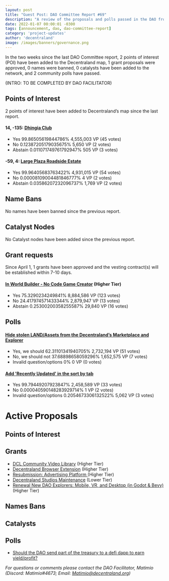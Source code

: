 ```yaml
---
layout: post
title: "Guest Post: DAO Committee Report #69"
description: "A review of the proposals and polls passed in the DAO from April 1 through April 15".
date: 2022-01-07 00:00:01 -0300
tags: [announcement, dao, dao-committee-report]
category: 'project-updates'
author: 'decentraland'
image: /images/banners/governance.png
---
```


In the two weeks since the last DAO Committee report, 2 points of interest (POI) have been added to the Decentraland map, 1 grant proposals were approved, 0 names were banned, 0 catalysts have been added to the network, and 2 community polls have passed.

(INTRO: TO BE COMPLETED BY DAO FACILITATOR)

## Points of Interest
2 points of interest have been added to Decentraland’s map since the last report.


#### 14, -135: [Dhingia Club](https://governance.decentraland.org/proposal/?id=43d02ccb-730f-48f1-ad10-8742b0749f88)

* Yes 99.86505619844786% 4,555,003 VP (45 votes)
* No 0.12387205179035675% 5,650 VP (2 votes)
* Abstain 0.011071749761792947% 505 VP (3 votes)


#### -59, 4: [Large Plaza Roadside Estate](https://governance.decentraland.org/proposal/?id=10f97412-6c77-4c34-83cd-db8e3fa77fcb)

* Yes 99.96405683763422% 4,931,015 VP (54 votes)
* No 0.00008109004481846777% 4 VP (2 votes)
* Abstain 0.03586207232096737% 1,769 VP (2 votes)


## Name Bans

No names have been banned since the previous report.

## Catalyst Nodes
No Catalyst nodes have been added since the previous report.


## Grant requests
Since April 1, 1 grants have been approved and the vesting contract(s) will be established within 7-10 days.


#### [In World Builder - No Code Game Creator](https://governance.decentraland.org/proposal/?id=bf3c236b-ebcf-4e79-a3c2-26ddbfdb30eb) (Higher Tier)

* Yes 75.3290234249841% 8,884,586 VP (123 votes)
* No 24.417974571433344% 2,879,947 VP (13 votes)
* Abstain 0.25300200358255587% 29,840 VP (16 votes)


## Polls

#### [Hide stolen LAND/Assets from the Decentraland’s Marketplace and Explorer](https://governance.decentraland.org/proposal/?id=052380ff-1dd7-4354-abc2-725adc2cba1b)

* Yes, we should 62.31101341940705% 2,732,194 VP (51 votes)
* No, we should not 37.68898658059296% 1,652,575 VP (7 votes)
* Invalid question/options 0% 0 VP (0 votes)


#### [Add &#39;Recently Updated&#39; in the sort by tab](https://governance.decentraland.org/proposal/?id=e8fcab52-9b17-43a6-b521-871aefd00b98)

* Yes 99.79449207923847% 2,458,589 VP (33 votes)
* No 0.000040590148283929714% 1 VP (2 votes)
* Invalid question/options 0.2054673306132522% 5,062 VP (3 votes)



# Active Proposals

## Points of Interest


## Grants

* [DCL Community Video Library](https://governance.decentraland.org/proposal/?id=cacb1ce3-b5e9-4133-901a-cb787f43871f) (Higher Tier)
* [Decentraland Browser Extension](https://governance.decentraland.org/proposal/?id=4f43637f-0e54-4609-985e-c7c2cc1e9b7a) (Higher Tier)
* [ Resubmission:  Advertising Platform ](https://governance.decentraland.org/proposal/?id=aa604b52-d53a-4d00-be41-2a492682641a) (Higher Tier)
* [Decentraland Studios Maintenance](https://governance.decentraland.org/proposal/?id=561ebff4-52c8-4797-96af-dbe4f1bd5d91) (Lower Tier)
* [ Renewal New DAO Explorers: Mobile, VR, and Desktop (in Godot &amp; Bevy)](https://governance.decentraland.org/proposal/?id=c58ef920-ce49-481a-ab52-dba2747d9770) (Higher Tier)

## Names Bans


## Catalysts


## Polls

* [Should the DAO send part of the treasury to a defi dapp to earn yield/profit?](https://governance.decentraland.org/proposal/?id=0c919ef1-c818-43e5-a21f-ef4cc2e97669)

*For questions or comments please contact the DAO Facilitator, Matimio (Discord: Matimio#4673; Email: [Matimio@decentraland.org](mailto:Matimio@decentraland.org))*